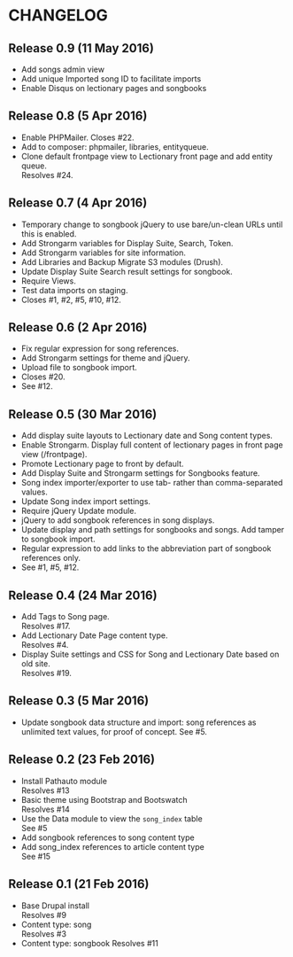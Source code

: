 # CHANGELOG

## Release 0.9 (11 May 2016)

- Add songs admin view
- Add unique Imported song ID to facilitate imports
- Enable Disqus on lectionary pages and songbooks

## Release 0.8 (5 Apr 2016)

- Enable PHPMailer. Closes #22.
- Add to composer: phpmailer, libraries, entityqueue.
- Clone default frontpage view to Lectionary front page and add entity queue.  
  Resolves #24.

## Release 0.7 (4 Apr 2016)

- Temporary change to songbook jQuery to use bare/un-clean URLs until this is enabled.
- Add Strongarm variables for Display Suite, Search, Token.
- Add Strongarm variables for site information.
- Add Libraries and Backup Migrate S3 modules (Drush).
- Update Display Suite Search result settings for songbook.
- Require Views.
- Test data imports on staging.
- Closes #1, #2, #5, #10, #12.

## Release 0.6 (2 Apr 2016)

- Fix regular expression for song references.
- Add Strongarm settings for theme and jQuery.
- Upload file to songbook import.
- Closes #20.
- See #12.

## Release 0.5 (30 Mar 2016)

- Add display suite layouts to Lectionary date and Song content types.
- Enable Strongarm. Display full content of lectionary pages in front page view (/frontpage).
- Promote Lectionary page to front by default.
- Add Display Suite and Strongarm settings for Songbooks feature.
- Song index importer/exporter to use tab- rather than comma-separated values.
- Update Song index import settings.
- Require jQuery Update module.
- jQuery to add songbook references in song displays.
- Update display and path settings for songbooks and songs. Add tamper to songbook import.
- Regular expression to add links to the abbreviation part of songbook references only.
- See #1, #5, #12.

## Release 0.4 (24 Mar 2016)

- Add Tags to Song page.  
  Resolves #17.
- Add Lectionary Date Page content type.  
  Resolves #4.
- Display Suite settings and CSS for Song and Lectionary Date based on old site.  
  Resolves #19.

## Release 0.3 (5 Mar 2016)

- Update songbook data structure and import: song references as unlimited text values, for proof of concept.
  See #5.

## Release 0.2 (23 Feb 2016)

- Install Pathauto module  
  Resolves #13
- Basic theme using Bootstrap and Bootswatch  
  Resolves #14
- Use the Data module to view the `song_index` table  
  See #5
- Add songbook references to song content type
- Add song_index references to article content type  
  See #15

## Release 0.1 (21 Feb 2016)

- Base Drupal install  
  Resolves #9
- Content type: song  
  Resolves #3
- Content type: songbook
  Resolves #11
